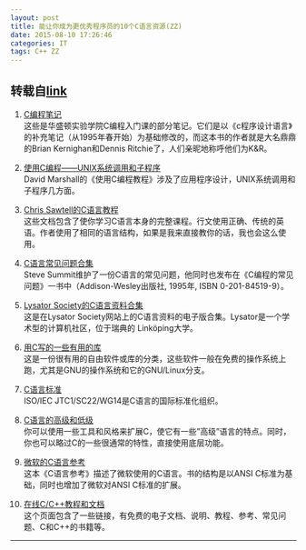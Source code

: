 ```yaml
---
layout: post
title: 能让你成为更优秀程序员的10个C语言资源(ZZ)
date: 2015-08-10 17:26:46
categories: IT
tags: C++ ZZ
---
```


转载自[link](http://blog.jobbole.com/59611/)
----

1. [C编程笔记](http://www.eskimo.com/~scs/cclass/notes/top.html)  
这些是华盛顿实验学院C编程入门课的部分笔记。它们是以《c程序设计语言》的补充笔记（从1995年春开始）为基础修改的，而这本书的作者就是大名鼎鼎的Brian Kernighan和Dennis Ritchie了，人们亲昵地称呼他们为K&R。

1. [使用C编程——UNIX系统调用和子程序](http://www.cs.cf.ac.uk/Dave/C/)  
David Marshall的《使用C编程教程》涉及了应用程序设计，UNIX系统调用和子程序几方面。

1. [Chris Sawtell的C语言教程](http://gd.tuwien.ac.at/languages/c/cref-mleslie/CONTRIB/SAWTELL/intro.html)  
这些文档包含了使你学习C语言本身的完整课程。行文使用正确、传统的英语。作者使用了相同的语言结构，如果是我来直接教你的话，我也会这么使用。

1. [C语言常见问题合集](http://c-faq.com/)  
Steve Summit维护了一份C语言的常见问题，他同时也发布在《C编程的常见问题》一书中（Addison-Wesley出版社, 1995年, ISBN 0-201-84519-9）。

1. [Lysator Society的C语言资料合集](http://www.lysator.liu.se/c/index.html)  
这是在Lysator Society网站上的C语言资料的电子版合集。Lysator是一个学术型的计算机社区，位于瑞典的 Linköping大学。

1. [用C写的一些有用的库](http://directory.fsf.org/wiki/Category/Library/C)  
这是一份很有用的自由软件或库的分类，这些软件一般在免费的操作系统上跑，尤其是GNU的操作系统和它的GNU/Linux分支。

1. [C语言标准](http://www.open-std.org/JTC1/SC22/WG14/)  
ISO/IEC JTC1/SC22/WG14是C语言的国际标准化组织。

1. [C语言的高级和低级](http://www.jetcafe.org/jim/highlowc.html)  
你可以使用一些工具和风格来扩展C，使它有一些”高级”语言的特点。同时，你也可以略过C的一些很通常的特性，直接使用底层功能。

1. [微软的C语言参考](https://msdn.microsoft.com/en-us/library/fw5abdx6.aspx)  
这本《C语言参考》描述了微软使用的C语言。书的结构是以ANSI C标准为基础，同时也增加了微软对ANSI C标准的扩展。

1. [在线C/C++教程和文档](http://www.thefreecountry.com/documentation/onlinecpp.shtml)  
这个页面包含了一些链接，有免费的电子文档、说明、教程、参考、常见问题、C和C++的书籍等。


------
